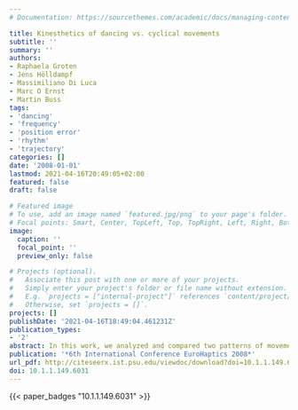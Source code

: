 ```yaml
---
# Documentation: https://sourcethemes.com/academic/docs/managing-content/

title: Kinesthetics of dancing vs. cyclical movements
subtitle: ''
summary: ''
authors:
- Raphaela Groten
- Jens Hölldampf
- Massimiliano Di Luca
- Marc O Ernst
- Martin Buss
tags:
- 'dancing'
- 'frequency'
- 'position error'
- 'rhythm'
- 'trajectory'
categories: []
date: '2008-01-01'
lastmod: 2021-04-16T20:49:05+02:00
featured: false
draft: false

# Featured image
# To use, add an image named `featured.jpg/png` to your page's folder.
# Focal points: Smart, Center, TopLeft, Top, TopRight, Left, Right, BottomLeft, Bottom, BottomRight.
image:
  caption: ''
  focal_point: ''
  preview_only: false

# Projects (optional).
#   Associate this post with one or more of your projects.
#   Simply enter your project's folder or file name without extension.
#   E.g. `projects = ["internal-project"]` references `content/project/deep-learning/index.md`.
#   Otherwise, set `projects = []`.
projects: []
publishDate: '2021-04-16T18:49:04.461231Z'
publication_types:
- '2'
abstract: In this work, we analyzed and compared two patterns of movement according to a rhythmic signal (dancing vs. cyclical rhyth- mic movements) to create a more natural virtual dancing partner with haptic feedback. We observed linear movements to reduce the analy- sis complexity and highlight the critical factors that can be generalized to unconstrained movements. Results indicate that dancing movements are performed at lower frequency of oscillation than the provided sig- nal. However, synchronization errors are lower during dancing, indicating that dance is a more natural and easy way to perform the task. Finally, the amount of jerk is higher while dancing, indicating that dance move- ments are not inherently smoother, but are instead more complex than cyclical ones.
publication: '*6th International Conference EuroHaptics 2008*'
url_pdf: http://citeseerx.ist.psu.edu/viewdoc/download?doi=10.1.1.149.6031&rep=rep1&type=pdf
doi: 10.1.1.149.6031
---
```



{{< paper_badges "10.1.1.149.6031" >}}
